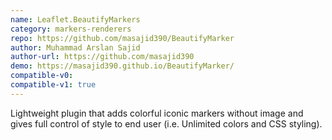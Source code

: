```yaml
---
name: Leaflet.BeautifyMarkers
category: markers-renderers
repo: https://github.com/masajid390/BeautifyMarker
author: Muhammad Arslan Sajid
author-url: https://github.com/masajid390
demo: https://masajid390.github.io/BeautifyMarker/
compatible-v0:
compatible-v1: true
---
```


Lightweight plugin that adds colorful iconic markers without image and gives full control of style to end user (i.e. Unlimited colors and CSS styling).

